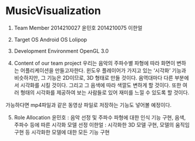 # MusicVisualization

1. Team Member
2014210027 윤민호
2014210075 이한얼

2. Target OS
Android OS Lolipop

3. Development Environment
OpenGL 3.0

4. Content of our team project
우리는 음악의 주파수별 파형에 따라 화면이 변하는 어플리케이션을 만들고자한다.
윈도우 플레이어가 가지고 있는 ‘시각화’ 기능과 비슷하지만, 그 기능은 2D이므로, 3D 형태로 만들 것이다.
음역대마다 다른 부분에서 시각화를 시킬 것이다. 그리고 그 음색에 따라 색깔도 변하게 할 것이다.
또한 여러 형태의 시각화를 제공하여 보는 사람들로 있어 재미를 느낄 수 있도록 할 것이다.

가능하다면 mp4파일과 같은 동영상 파일로 저장하는 기능도 넣어볼 예정이다.

5. Role Allocation
윤민호 : 음악 선정 및 주파수 파형에 대한 인식 기능 구현, 음색, 주파수 등에 따른 시각화 모델 선정
이한얼 : 시각화한 3D 모델 구현, 모델의 움직임 구현 등 시각화한 모델에 대한 모든 기능 구현
